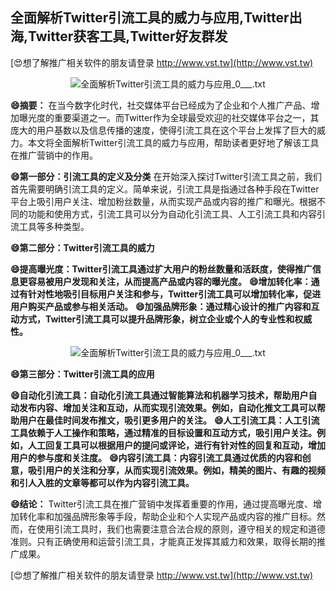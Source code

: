 ## **全面解析Twitter引流工具的威力与应用,Twitter出海,Twitter获客工具,Twitter好友群发**

[😍想了解推广相关软件的朋友请登录 http://www.vst.tw](http://www.vst.tw)

 <center><img src="https://vst.tw/MP4/tuiguang/png/3.png" alt="全面解析Twitter引流工具的威力与应用_0___.txt"></center>

**😄摘要：**
在当今数字化时代，社交媒体平台已经成为了企业和个人推广产品、增加曝光度的重要渠道之一。而Twitter作为全球最受欢迎的社交媒体平台之一，其庞大的用户基数以及信息传播的速度，使得引流工具在这个平台上发挥了巨大的威力。本文将全面解析Twitter引流工具的威力与应用，帮助读者更好地了解该工具在推广营销中的作用。

**😄第一部分：引流工具的定义及分类**
在开始深入探讨Twitter引流工具之前，我们首先需要明确引流工具的定义。简单来说，引流工具是指通过各种手段在Twitter平台上吸引用户关注、增加粉丝数量，从而实现产品或内容的推广和曝光。根据不同的功能和使用方式，引流工具可以分为自动化引流工具、人工引流工具和内容引流工具等多种类型。

**😄第二部分：Twitter引流工具的威力**

**😄提高曝光度：Twitter引流工具通过扩大用户的粉丝数量和活跃度，使得推广信息更容易被用户发现和关注，从而提高产品或内容的曝光度。**
**😄增加转化率：通过有针对性地吸引目标用户关注和参与，Twitter引流工具可以增加转化率，促进用户购买产品或参与相关活动。**
**😄加强品牌形象：通过精心设计的推广内容和互动方式，Twitter引流工具可以提升品牌形象，树立企业或个人的专业性和权威性。**

 <center><img src="https://vst.tw/MP4/tuiguang/png/5.png" alt="全面解析Twitter引流工具的威力与应用_0___.txt"></center>

**😄第三部分：Twitter引流工具的应用**

**😄自动化引流工具：自动化引流工具通过智能算法和机器学习技术，帮助用户自动发布内容、增加关注和互动，从而实现引流效果。例如，自动化推文工具可以帮助用户在最佳时间发布推文，吸引更多用户的关注。**
**😄人工引流工具：人工引流工具依赖于人工操作和策略，通过精准的目标设置和互动方式，吸引用户关注。例如，人工回复工具可以根据用户的提问或评论，进行有针对性的回复和互动，增加用户的参与度和关注度。**
**😄内容引流工具：内容引流工具通过优质的内容和创意，吸引用户的关注和分享，从而实现引流效果。例如，精美的图片、有趣的视频和引人入胜的文章等都可以作为内容引流工具。**

**😄结论：**
Twitter引流工具在推广营销中发挥着重要的作用，通过提高曝光度、增加转化率和加强品牌形象等手段，帮助企业和个人实现产品或内容的推广目标。然而，在使用引流工具时，我们也需要注意合法合规的原则，遵守相关的规定和道德准则。只有正确使用和运营引流工具，才能真正发挥其威力和效果，取得长期的推广成果。

[😍想了解推广相关软件的朋友请登录 http://www.vst.tw](http://www.vst.tw)



